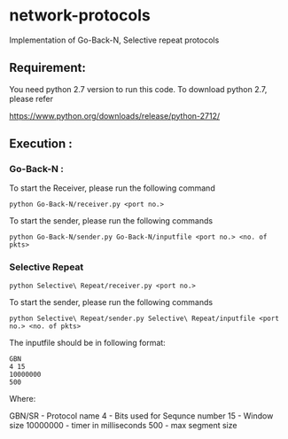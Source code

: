 # network-protocols
Implementation of Go-Back-N, Selective repeat protocols

## Requirement:

You need python 2.7 version to run this code. To download python 2.7, please refer 

https://www.python.org/downloads/release/python-2712/

## Execution :

### Go-Back-N :
To start the Receiver, please run the following command 

```
python Go-Back-N/receiver.py <port no.>
```

To start the sender, please run the following commands

```
python Go-Back-N/sender.py Go-Back-N/inputfile <port no.> <no. of pkts>
```

### Selective Repeat

```
python Selective\ Repeat/receiver.py <port no.>
```

To start the sender, please run the following commands

```
python Selective\ Repeat/sender.py Selective\ Repeat/inputfile <port no.> <no. of pkts>
```

The inputfile should be in following format:

```
GBN
4 15
10000000
500
```

Where:

GBN/SR - Protocol name
4 - Bits used for Sequnce number
15 - Window size
10000000 - timer in milliseconds
500 - max segment size







